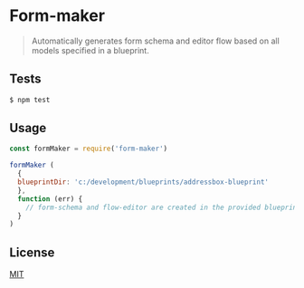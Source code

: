 # Form-maker
> Automatically generates form schema and editor flow based on all models specified in a blueprint.

## <a name="tests"></a>Tests
```bash
$ npm test
```

## <a name="usage"></a>Usage
```javascript
const formMaker = require('form-maker')

formMaker (
  {
  blueprintDir: 'c:/development/blueprints/addressbox-blueprint'
  },
  function (err) {
    // form-schema and flow-editor are created in the provided blueprint directory in /flows and /forms respectively.
  }
)
```

## <a name="license"></a>License
[MIT](https://github.com/wmfs/flobot-runner/blob/master/LICENSE.md)